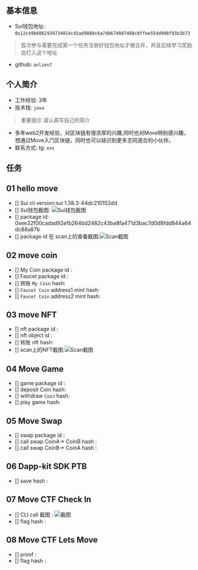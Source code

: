 ## 基本信息
- Sui钱包地址: `0x12c49b6062939734014c45ad9880c6a7d067d0d7488c8ffee554d908f93b3b73`
> 首次参与需要完成第一个任务注册好钱包地址才被合并，并且后续学习奖励会打入这个地址
- github: `anlien7`

## 个人简介
- 工作经验: 3年
- 技术栈: `java` 
> 重要提示 请认真写自己的简介
- 多年web2开发经验，对区块链有很浓厚的兴趣,同时也对Move特别感兴趣，想通过Move入门区块链，同时也可以结识到更多志同道合的小伙伴。
- 联系方式: tg: `xxx` 

## 任务

##   01 hello move  
- [] Sui cli version:sui 1.38.3-44dc210152dd
- [] Sui钱包截图: ![Sui钱包截图](./images/suicoin.png)
- [] package id: 0xee32f00cadad92efb264bd2482c43ba8fa471d3bac7d0d8fdd844a64dc88a87b
- [] package id 在 scan上的查看截图:![Scan截图](./images/scan.png)

##   02 move coin
- [] My Coin package id : 
- [] Faucet package id : 
- [] 转账 `My Coin` hash:
- [] `Faucet Coin` address1 mint hash:
- [] `Faucet Coin` address2 mint hash:

##   03 move NFT
- [] nft package id :
- [] nft object id : 
- [] 转账 nft  hash:
- [] scan上的NFT截图:![Scan截图](./images/你的图片地址)

##   04 Move Game
- [] game package id :
- [] deposit Coin hash:
- [] withdraw `Coin` hash:
- [] play game hash:

##   05 Move Swap
- [] swap package id :
- [] call swap CoinA-> CoinB  hash :
- [] call swap CoinB-> CoinA  hash :

##   06 Dapp-kit SDK PTB
- [] save hash :

##   07 Move CTF Check In
- [] CLI call 截图 : ![截图](./images/你的图片地址)
- [] flag hash :

##   08 Move CTF Lets Move
- [] proof : 
- [] flag hash :

